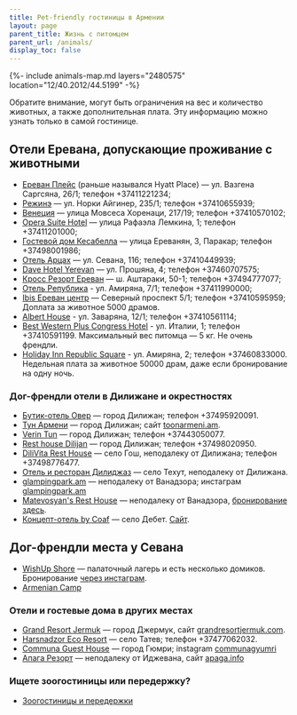 ```yaml
---
title: Pet-friendly гостиницы в Армении
layout: page
parent_title: Жизнь с питомцем
parent_url: /animals/
display_toc: false
---
```


{%- include animals-map.md layers="2480575" location="12/40.2012/44.5199" -%}

Обратите внимание, могут быть ограничения на вес и количество животных, а также дополнительная плата. Эту информацию можно
узнать только в самой гостинице.

## Отели Еревана, допускающие проживание с животными

- [Ереван Плейс](https://yandex.ru/maps/org/yerevan_pleys/6494473678/) (раньше назывался Hyatt Place) — ул. Вазгена Саргсяна, 26/1; телефон +37411221234;
- [Режинэ](https://yandex.ru/maps/org/rezhine/28907706121/) — ул. Норки Айгинер, 235/1; телефон +37410655939;
- [Венеция](https://yandex.ru/maps/org/venetsiya/166723620307/) — улица Мовсеса Хоренаци, 217/19; телефон +37410570102;
- [Opera Suite Hotel](https://yandex.ru/maps/org/opera_suite_hotel/147894966895/) — улица Рафаэла Лемкина, 1; телефон +37411201000;
- [Гостевой дом Кесабелла](https://yandex.ru/maps/org/gostevoy_dom_kesabella/234786492198/) — улица Ереванян, 3, Паракар; телефон +37498001986;
- [Отель Арцах](https://yandex.ru/maps/org/otel_artsakh/223875545819/) — ул. Севана, 116; телефон +37410449939;
- [Dave Hotel Yerevan](https://yandex.ru/maps/org/dave_hotel_yerevan/198326053456/) — ул. Прошяна, 4; телефон +37460707575;
- [Кросс Резорт Ереван](https://yandex.ru/maps/org/kross_rezort_yerevan/1193096505/) — ш. Аштараки, 50-1; телефон +37494777077;
- [Отель Република](https://yandex.ru/maps/org/otel_republika_yerevan/141128342239/) - ул. Амиряна, 7/1; телефон +37411990000;
- [Ibis Ереван центр](https://yandex.ru/maps/org/ibis_yerevan_tsentr/1748657808/) — Северный проспект 5/1; телефон +37410595959; Доплата за животное 5000 драмов.
- [Albert House](https://yandex.ru/maps/org/albert_house/224294205229/) - ул. Заваряна, 12/1; телефон +37410561114;
- [Best Western Plus Congress Hotel](https://yandex.ru/maps/org/best_western_plus_congress_hotel/1078761583/) - ул. Италии, 1; телефон +37410591199. Максимальный вес питомца — 5 кг. Не очень френдли.
- [Holiday Inn Republic Square](https://yandex.ru/maps/org/holiday_inn_yerevan/19291316374/) - ул. Амиряна, 2; телефон +37460833000. Недельная плата за животное 50000 драм, даже если бронирование на одну ночь.

### Дог-френдли отели в Дилижане и окрестностях

- [Бутик-отель Овер](https://yandex.ru/maps/org/butik_otel_over/179643072999/) — город Дилижан; телефон +37495920091.
- [Тун Армени](https://yandex.ru/maps/org/tun_armeni/15945983303/) — город Дилижан; сайт [toonarmeni.am](https://www.toonarmeni.am).
- [Verin Tun](https://yandex.ru/maps/org/verin_tun/53711938211/) — город Дилижан; телефон +37443050077.
- [Rest house Dilijan](https://yandex.ru/maps/org/rest_house_dilijan/34777147882/) — город Дилижан; телефон +37498020950.
- [DiliVita Rest House](https://yandex.ru/maps/org/dilivita_rest_house/236966451280/) — село Гош, неподалеку от Дилижана; телефон +37498776477.
- [Отель и ресторан Дилиджаз](https://yandex.ru/maps/org/32685331959) — село Техут, неподалеку от Дилижана.
- [glampingpark.am](https://yandex.ru/maps/org/glamping_park/60923708256/) — неподалеку от Ванадзора; инстаграм [glampingpark.am](https://www.instagram.com/glampingpark.am/)
- [Matevosyan's Rest House](https://yandex.ru/maps/org/matevosyan_s_rest_house/194029366022/) — неподалеку от Ванадзора, [бронирование здесь](https://www.booking.com/hotel/am/matevosyan-s-rest-house.en-gb.html).
- [Концепт-отель by Coaf](https://yandex.ru/maps/org/kontsept_otel_by_coaf/72601532586/) — село Дебет. [Сайт](https://concepthotel.am).

## Дог-френдли места у Севана

- [WishUp Shore](https://yandex.ru/maps/org/vishap_plyazh/5810108409/) — палаточный лагерь и есть несколько домиков. Бронирование [через инстаграм](https://instagram.com/wishupshore).
- [Armenian Camp](https://yandex.ru/maps/org/armenian_camp/134656821372/)

### Отели и гостевые дома в других местах

- [Grand Resort Jermuk](https://yandex.ru/maps/org/grand_resort_jermuk/202669564876/) — город Джермук, сайт [grandresortjermuk.com](https://www.grandresortjermuk.com/ru/).
- [Harsnadzor Eco Resort](https://yandex.ru/maps/org/harsnadzor_eco_resort/148323819074/) — село Татев; телефон +37477062032.
- [Communa Guest House](https://yandex.ru/maps/org/communa/224566142076/) — город Гюмри; instagram [communagyumri](https://www.instagram.com/communagyumri/)
- [Апага Резорт](https://yandex.ru/maps/org/apaga_rezort/74778723297/) — неподалеку от Иджевана, сайт [apaga.info](http://www.apaga.info/)

### Ищете зоогостиницы или передержку?

- [Зоогостиницы и передержки](services.md#zoohotel)
